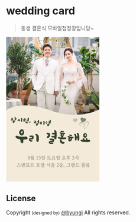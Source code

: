 # wedding card
> 동생 결혼식 모바일첩청장입니당~

<img src="./public/poster.png" width="50%" />

## License
Copyright <small>(designed by)</small> [@byungi](https://github.com/skt-t1-byungi) All rights reserved.
